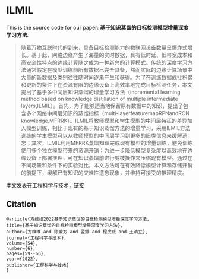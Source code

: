 # ILMIL

This is the source code for our paper: **基于知识蒸馏的目标检测模型增量深度学习方法**.

> 随着万物互联时代的到来，具备目标检测能力的物联网设备数量呈爆炸式增长。基于此，网络边缘产生了海量的实时数据，具有低时延、低带宽成本和高安全性特点的边缘计算随之成为一种新兴的计算模式。传统的深度学习方法通常假定在模型训练前所有数据已完全具备，然而实际的边缘计算场景中大量的新数据及类别往往随时间逐渐产生和获得。为了在训练数据成批积累和更新的条件下在资源有限的边缘设备上高效率地完成目标检测任务，本文提出了基于多中间层知识蒸馏的增量学习方法（incremental learning method based on knowledge distillation of multiple intermediate layers,ILMIL）。首先，为了能够适当地保留原有数据中的知识，提出了包含多个网络中间层知识的蒸馏指标（multi-layerfeaturemapRPNandRCN knowledge,MFRRK）。ILMIL将教师模型和学生模型的中间层特征的差异加入模型训练，相比于现有的基于知识蒸馏方法的增量学习，采用ILMIL方法训练的学生模型可以从教师模型的中间层学习到更多的旧类信息来缓解遗忘；其次，ILMIL利用MFRRK蒸馏知识完成现有模型的增量训练，避免训练使用多个独立模型带来的资源开销；为进一步降低模型复杂度以高效地在边缘设备上部署推理，可在知识蒸馏前进行剪枝操作来压缩现有模型。通过在不同场景和条件下的实验对比，本文方法可在有效降低模型计算和存储开销的前提下，缓解已有知识的灾难性遗忘现象，并维持可接受的推理精度。

本文发表在工程科学与技术，[链接](https://kns.cnki.net/kcms/detail/detail.aspx?doi=10.15961/j.jsuese.202100925)

## Citation

    @article{方维维2022基于知识蒸馏的目标检测模型增量深度学习方法,
    title={基于知识蒸馏的目标检测模型增量深度学习方法},
    author={方维维 and 陈爱方 and 孟娜 and 程虎威 and 王清立},
    journal={工程科学与技术},
    volume={54},
    number={6},
    pages={59--66},
    year={2022},
    publisher={工程科学与技术}
    }
